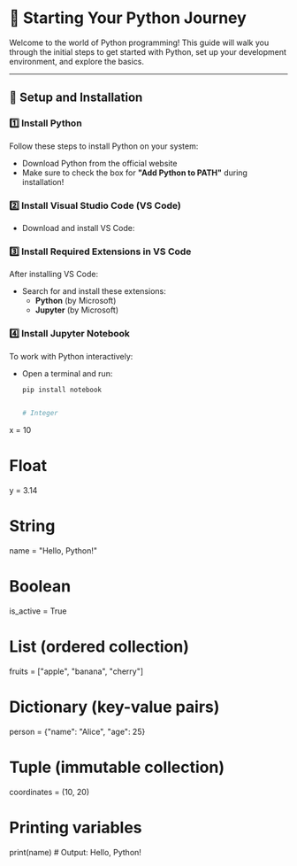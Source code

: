 # 🐍 **Starting Your Python Journey**  

Welcome to the world of Python programming! This guide will walk you through the initial steps to get started with Python, set up your development environment, and explore the basics.

---

## 🔧 **Setup and Installation**  

### 1️⃣ **Install Python**  
Follow these steps to install Python on your system:  
- Download Python from the official website
- Make sure to check the box for **"Add Python to PATH"** during installation!  

### 2️⃣ **Install Visual Studio Code (VS Code)**  
- Download and install VS Code:

### 3️⃣ **Install Required Extensions in VS Code**  
After installing VS Code:  
  
- Search for and install these extensions:
  - **Python** (by Microsoft)  
  - **Jupyter** (by Microsoft)  
 

### 4️⃣ **Install Jupyter Notebook**  
To work with Python interactively:
- Open a terminal and run:
  ```bash
  pip install notebook


  # Integer
x = 10  

# Float
y = 3.14  

# String
name = "Hello, Python!"  

# Boolean
is_active = True  

# List (ordered collection)
fruits = ["apple", "banana", "cherry"]  

# Dictionary (key-value pairs)
person = {"name": "Alice", "age": 25}  

# Tuple (immutable collection)
coordinates = (10, 20)  

# Printing variables
print(name)  # Output: Hello, Python!

